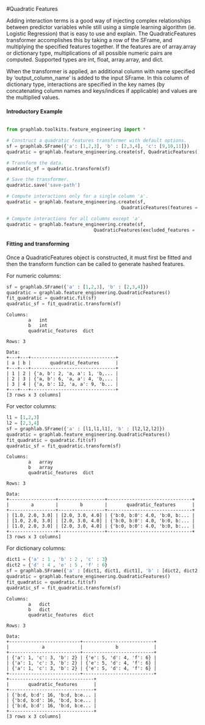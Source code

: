 #Quadratic Features

Adding interaction terms is a good way of injecting complex relationships 
between predictor variables while still using a simple learning algorithm 
(ie. Logistic Regression) that is easy to use and explain. The QuadraticFeatures 
transformer accomplishes this by taking a row of the SFrame, and multiplying 
the specified features together. If the features are of array.array or 
dictionary type, multiplications of all possible numeric pairs are computed. 
Supported types are int, float, array.array, and dict.

When the transformer is applied, an additional column with name specified by 
‘output_column_name’ is added to the input SFrame. In this column of dictionary 
type, interactions are specified in the key names (by concatenating column 
names and keys/indices if applicable) and values are the multiplied values.

#### Introductory Example

```python

from graphlab.toolkits.feature_engineering import *

# Construct a quadratic features transformer with default options.
sf = graphlab.SFrame({'a': [1,2,3], 'b' : [2,3,4], 'c': [9,10,11]})
quadratic = graphlab.feature_engineering.create(sf, QuadraticFeatures())

# Transform the data.
quadratic_sf = quadratic.transform(sf)

# Save the transformer.
quadratic.save('save-path')

# Compute interactions only for a single column 'a'.
quadratic = graphlab.feature_engineering.create(sf,
                                          QuadraticFeatures(features = ['a']))

# Compute interactions for all columns except 'a'.
quadratic = graphlab.feature_engineering.create(sf,
                                QuadraticFeatures(excluded_features = ['a']))
```

#### Fitting and transforming 

Once a QuadraticFeatures object is constructed, it must first be fitted and then 
the transform function can be called to generate hashed features. 

For numeric columns:

```python
sf = graphlab.SFrame({'a' : [1,2,3], 'b' : [2,3,4]})
quadratic = graphlab.feature_engineering.QuadraticFeatures()
fit_quadratic = quadratic.fit(sf)
quadratic_sf = fit_quadratic.transform(sf)
```

```no-highlight
Columns:
        a   int
        b   int
        quadratic_features  dict

Rows: 3

Data:
+---+---+-------------------------------+
| a | b |       quadratic_features      |
+---+---+-------------------------------+
| 1 | 2 | {'a, b': 2, 'a, a': 1, 'b,... |
| 2 | 3 | {'a, b': 6, 'a, a': 4, 'b,... |
| 3 | 4 | {'a, b': 12, 'a, a': 9, 'b... |
+---+---+-------------------------------+
[3 rows x 3 columns]
```

For vector columns:

```python
l1 = [1,2,3]
l2 = [2,3,4]
sf = graphlab.SFrame({'a' : [l1,l1,l1], 'b' : [l2,l2,l2]})
quadratic = graphlab.feature_engineering.QuadraticFeatures()
fit_quadratic = quadratic.fit(sf)
quadratic_sf = fit_quadratic.transform(sf)
```

```no-highlight
Columns:
        a   array
        b   array
        quadratic_features  dict

Rows: 3

Data:
+-----------------+-----------------+-------------------------------+
|        a        |        b        |       quadratic_features      |
+-----------------+-----------------+-------------------------------+
| [1.0, 2.0, 3.0] | [2.0, 3.0, 4.0] | {'b:0, b:0': 4.0, 'b:0, b:... |
| [1.0, 2.0, 3.0] | [2.0, 3.0, 4.0] | {'b:0, b:0': 4.0, 'b:0, b:... |
| [1.0, 2.0, 3.0] | [2.0, 3.0, 4.0] | {'b:0, b:0': 4.0, 'b:0, b:... |
+-----------------+-----------------+-------------------------------+
[3 rows x 3 columns]
```

For dictionary columns:

```python
dict1 = {'a' : 1 , 'b' : 2 , 'c' : 3}
dict2 = {'d' : 4 , 'e' : 5 , 'f' : 6}
sf = graphlab.SFrame({'a' : [dict1, dict1, dict1], 'b' : [dict2, dict2, dict2]})
quadratic = graphlab.feature_engineering.QuadraticFeatures()
fit_quadratic = quadratic.fit(sf)
quadratic_sf = fit_quadratic.transform(sf)
```

```no-highlight
Columns:
        a   dict
        b   dict
        quadratic_features  dict

Rows: 3

Data:
+--------------------------+--------------------------+
|            a             |            b             |
+--------------------------+--------------------------+
| {'a': 1, 'c': 3, 'b': 2} | {'e': 5, 'd': 4, 'f': 6} |
| {'a': 1, 'c': 3, 'b': 2} | {'e': 5, 'd': 4, 'f': 6} |
| {'a': 1, 'c': 3, 'b': 2} | {'e': 5, 'd': 4, 'f': 6} |
+--------------------------+--------------------------+
+-------------------------------+
|       quadratic_features      |
+-------------------------------+
| {'b:d, b:d': 16, 'b:d, b:e... |
| {'b:d, b:d': 16, 'b:d, b:e... |
| {'b:d, b:d': 16, 'b:d, b:e... |
+-------------------------------+
[3 rows x 3 columns]
```

